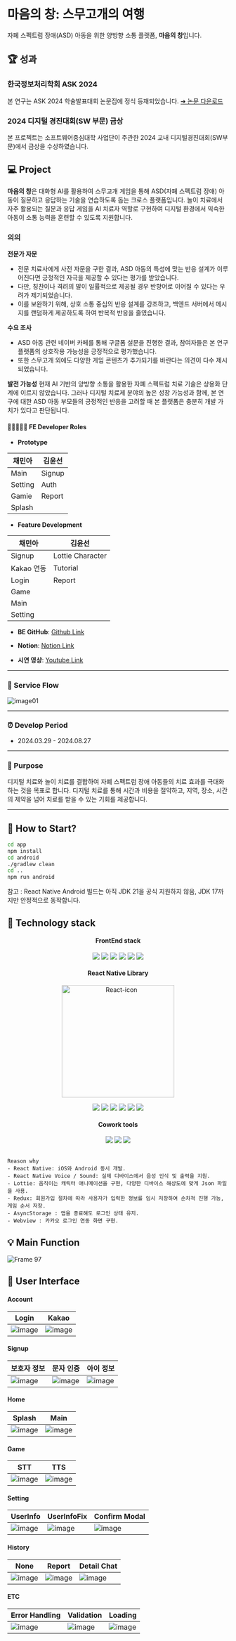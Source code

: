 # 마음의 창: 스무고개의 여행

자폐 스펙트럼 장애(ASD) 아동을 위한 양방향 소통 플랫폼, **마음의 창**입니다.

## 🏆 성과 
### 한국정보처리학회 ASK 2024
본 연구는 ASK 2024 학술발표대회 논문집에 정식 등재되었습니다.
[➔ 논문 다운로드](https://www.manuscriptlink.com/society/kips/conference/ask2024/file/downloadSoConfManuscript/abs/KIPS_C2024A0101)

### 2024 디지털 경진대회(SW 부문) 금상
본 프로젝트는 소프트웨어중심대학 사업단이 주관한 2024 교내 디지털경진대회(SW부문)에서 금상을 수상하였습니다.

## 💻 Project

**마음의 창**은 대화형 AI를 활용하여 스무고개 게임을 통해 ASD(자폐 스펙트럼 장애) 아동이 질문하고 응답하는 기술을 연습하도록 돕는 크로스 플랫폼입니다. 놀이 치료에서 자주 활용되는 질문과 응답 게임을 AI 치료자 역할로 구현하여 디지털 환경에서 익숙한 아동이 소통 능력을 훈련할 수 있도록 지원합니다. 

### 의의
**전문가 자문**
- 전문 치료사에게 사전 자문을 구한 결과, ASD 아동의 특성에 맞는 반응 설계가 이루어진다면 긍정적인 자극을 제공할 수 있다는 평가를 받았습니다.
- 다만, 칭찬이나 격려의 말이 일률적으로 제공될 경우 반향어로 이어질 수 있다는 우려가 제기되었습니다.
- 이를 보완하기 위해, 상호 소통 중심의 반응 설계를 강조하고, 백엔드 서버에서 메시지를 랜덤하게 제공하도록 하여 반복적 반응을 줄였습니다.

**수요 조사**
- ASD 아동 관련 네이버 카페를 통해 구글폼 설문을 진행한 결과, 참여자들은 본 연구 플랫폼의 상호작용 가능성을 긍정적으로 평가했습니다.
- 또한 스무고개 외에도 다양한 게임 콘텐츠가 추가되기를 바란다는 의견이 다수 제시되었습니다.

**발전 가능성**
현재 AI 기반의 양방향 소통을 활용한 자폐 스펙트럼 치료 기술은 상용화 단계에 이르지 않았습니다. 그러나 디지털 치료제 분야의 높은 성장 가능성과 함께, 본 연구에 대한 ASD 아동 부모들의 긍정적인 반응을 고려할 때 본 플랫폼은 충분히 개발 가치가 있다고 판단됩니다.

#### 🧑🏻‍🤝‍🧑🏻 FE Developer Roles

- **Prototype**

| 채민아         | 김윤선        |
| -------------- | ------------- |
| Main           | Signup        |
| Setting        | Auth          |
| Gamie          | Report        |
| Splash         |               |

- **Feature Development**

| 채민아         | 김윤선        |
| -------------- | ------------- |
| Signup         | Lottie Character |
| Kakao 연동     | Tutorial      |
| Login          | Report        |
| Game           |               |
| Main           |               |
| Setting        |               |

- **BE GitHub**: [Github Link](https://github.com/yuseonkim/maeum2_BE)

- **Notion**: [Notion Link](https://www.notion.so/2024-1b6b85ce66944f60b7b3bb25f9129fba)

- **시연 영상**: [Youtube Link](https://www.youtube.com/watch?v=Xs86UbhY9k8&t=16s)

---

### 🎈 Service Flow

![image01](https://github.com/ddookddook/maeum2_FE/assets/103165845/b506b901-1d85-4143-a7d2-b296f6f5ab01)

---

### ⏰ Develop Period

- 2024.03.29 - 2024.08.27

---

### 🔎 Purpose

디지털 치료와 놀이 치료를 결합하여 자폐 스펙트럼 장애 아동들의 치료 효과를 극대화하는 것을 목표로 합니다. 디지털 치료를 통해 시간과 비용을 절약하고, 지역, 장소, 시간의 제약을 넘어 치료를 받을 수 있는 기회를 제공합니다.

---

## 🚀 How to Start?

```bash
cd app
npm install
cd android
./gradlew clean
cd .. 
npm run android
```

참고 : React Native Android 빌드는 아직 JDK 21을 공식 지원하지 않음, JDK 17까지만 안정적으로 동작합니다. 

## 🤖 Technology stack

<div align="center">


#### FrontEnd stack
<img src="https://img.shields.io/badge/JavaScript-F7DF1E?style=flat-square&logo=javascript&logoColor=white"/>
<img src="https://img.shields.io/badge/ReactNative-61DAFB?style=flat-square&logo=react&logoColor=black"/>
<img src="https://img.shields.io/badge/Axios-5A29E4?style=flat-square&logo=axios&logoColor=white"/>
<img src="https://img.shields.io/badge/ReactQuery-FF4154?style=flat-square&logo=reactquery&logoColor=white"/>
<img src="https://img.shields.io/badge/NPM-CB3837?style=flat-square&logo=npm&logoColor=white"/>
<img src="https://img.shields.io/badge/Redux-764ABC?style=flat-square&logo=redux&logoColor=white"/>

#### React Native Library 
<a title="Facebook, Public domain, via Wikimedia Commons" href="https://commons.wikimedia.org/wiki/File:React-icon.svg"><img width="256" alt="React-icon" src="https://upload.wikimedia.org/wikipedia/commons/thumb/a/a7/React-icon.svg/256px-React-icon.svg.png?20220125121207"></a>


<img src="https://img.shields.io/badge/Lottie-68BC71?style=flat-square&logo=&logoColor=white"/>
<img src="https://img.shields.io/badge/AsyncStorage-61DAFB?style=flat-square&logo=&logoColor=white"/>
<img src="https://img.shields.io/badge/Voice-61DAFB?style=flat-square&logo=&logoColor=white"/>
<img src="https://img.shields.io/badge/Sound-61DAFB?style=flat-square&logo=&logoColor=white"/>
<img src="https://img.shields.io/badge/Nativewind-61DAFB?style=flat-square&logo=&logoColor=white"/>
<img src="https://img.shields.io/badge/Webview-61DAFB?style=flat-square&logo=&logoColor=white"/>


#### Cowork tools

<img src="https://img.shields.io/badge/GitHub-181717?style=flat-square&logo=github&logoColor=white"/>
<img src="https://img.shields.io/badge/Notion-000000?style=flat-square&logo=notion&logoColor=white"/>
<img src="https://img.shields.io/badge/Figma-F24E1E?style=flat-square&logo=figma&logoColor=white"/>
</div>
<br/>


```
Reason why
- React Native: iOS와 Android 동시 개발. 
- React Native Voice / Sound: 실제 디바이스에서 음성 인식 및 출력을 지원.
- Lottie: 움직이는 캐릭터 애니메이션을 구현, 다양한 디바이스 해상도에 맞게 Json 파일을 사용.
- Redux: 회원가입 절차에 따라 사용자가 입력한 정보를 임시 저장하여 순차적 진행 가능, 게임 순서 저장. 
- AsyncStorage : 앱을 종료해도 로그인 상태 유지. 
- Webview : 카카오 로그인 연동 화면 구현.
```

## 💡 Main Function

![Frame 97](https://github.com/ddookddook/maeum2_FE/assets/103165845/408d9f68-1322-4d0e-a31a-5674b266a367)


## 📱 User Interface 

#### Account  

| Login | Kakao | 
| --- | --- | 
| ![image](https://github.com/ddookddook/maeum2_FE/assets/103165845/559aa68e-52ed-40ec-ae2b-478f78af2560) | ![image](https://github.com/ddookddook/maeum2_FE/assets/103165845/532a1be0-4b8d-4421-ab38-acb2f88a1cae) | 


#### Signup  

| 보호자 정보 | 문자 인증 | 아이 정보 |
| --- | --- | --- | 
| ![image](https://github.com/ddookddook/maeum2_FE/assets/103165845/ab798cda-1387-4648-8957-ba91e4e056bb)| ![image](https://github.com/ddookddook/maeum2_FE/assets/103165845/ad7b8fbf-d83c-484d-9410-7f9aa8b1f71b)| ![image](https://github.com/ddookddook/maeum2_FE/assets/103165845/fdfaa46f-65f6-4f7f-b23c-839763a32feb)|


#### Home

| Splash | Main |
| --- |--- |
| ![image](https://github.com/ddookddook/maeum2_FE/assets/103165845/a23bb6a5-3b78-4786-a7e9-aed036be4b4a)| ![image](https://github.com/ddookddook/maeum2_FE/assets/103165845/7f984e67-1445-4013-bc8c-9c6d0fcfc03e)| 


#### Game 

| STT | TTS | 
| --- | --- | 
| ![image](https://github.com/ddookddook/maeum2_FE/assets/103165845/43e7d198-1d88-45ea-8005-242dfe019ef3) |![image](https://github.com/ddookddook/maeum2_FE/assets/103165845/e8187940-95c8-4c2c-ac01-31e149d1c98c)| 


#### Setting

| UserInfo | UserInfoFix | Confirm Modal | 
| --- | --- | --- | 
| ![image](https://github.com/ddookddook/maeum2_FE/assets/103165845/a07eb073-3ad2-4185-9eca-ce5dfcc45ffa) |![image](https://github.com/ddookddook/maeum2_FE/assets/103165845/8c54ecae-f9a2-414e-864b-ff2f88397045)| ![image](https://github.com/ddookddook/maeum2_FE/assets/103165845/48e43228-3417-4f93-8d98-5f0a952d2b4a)| 


#### History

| None | Report | Detail Chat | 
| --- | --- | --- | 
| ![image](https://github.com/ddookddook/maeum2_FE/assets/103165845/35b3bdae-8d92-4fd9-bc33-2a34afba877c) |![image](https://github.com/ddookddook/maeum2_FE/assets/103165845/a8422a7d-f59d-4cd7-8b73-74b8899a3fd4) |![image](https://github.com/ddookddook/maeum2_FE/assets/103165845/17394d9a-614c-4c81-a426-9f6567d77985)| 

#### ETC

| Error Handling | Validation | Loading | 
| --- | --- | --- | 
|![image](https://github.com/ddookddook/maeum2_FE/assets/103165845/bf327bfd-a4f9-44dd-95e8-17eff7080848) |![image](https://github.com/ddookddook/maeum2_FE/assets/103165845/a6523e6d-1e65-4959-9b13-9ac0478d381c)|![image](https://github.com/ddookddook/maeum2_FE/assets/103165845/c1966dd7-bfa8-41f9-b926-e19b0a3e551a)| 


